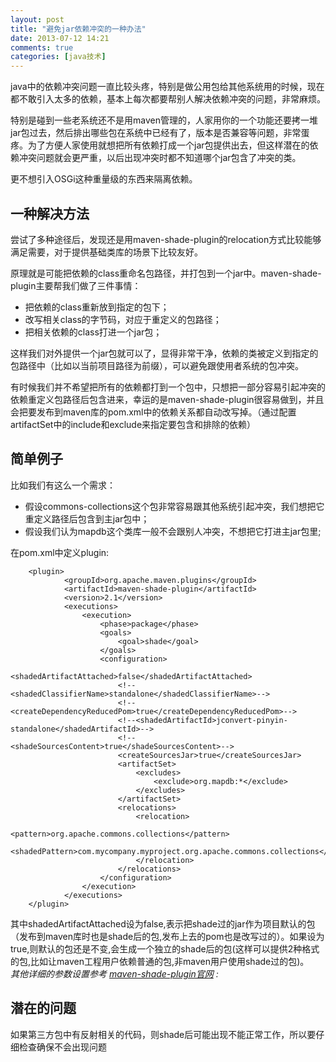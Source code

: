```yaml
---
layout: post
title: "避免jar依赖冲突的一种办法"
date: 2013-07-12 14:21
comments: true
categories: [java技术]
---
```


  java中的依赖冲突问题一直比较头疼，特别是做公用包给其他系统用的时候，现在都不敢引入太多的依赖，基本上每次都要帮别人解决依赖冲突的问题，非常麻烦。  

  特别是碰到一些老系统还不是用maven管理的，人家用你的一个功能还要拷一堆jar包过去，然后排出哪些包在系统中已经有了，版本是否兼容等问题，非常蛋疼。为了方便人家使用就想把所有依赖打成一个jar包提供出去，但这样潜在的依赖冲突问题就会更严重，以后出现冲突时都不知道哪个jar包含了冲突的类。  

  更不想引入OSGi这种重量级的东西来隔离依赖。  

## 一种解决方法  
  尝试了多种途径后，发现还是用maven-shade-plugin的relocation方式比较能够满足需要，对于提供基础类库的场景下比较友好。  

  原理就是可能把依赖的class重命名包路径，并打包到一个jar中。maven-shade-plugin主要帮我们做了三件事情：  

  - 把依赖的class重新放到指定的包下；  
  - 改写相关class的字节码，对应于重定义的包路径； 
  - 把相关依赖的class打进一个jar包；   

  这样我们对外提供一个jar包就可以了，显得非常干净，依赖的类被定义到指定的包路径中（比如以当前项目路径为前缀），可以避免跟使用者系统的包冲突。

  有时候我们并不希望把所有的依赖都打到一个包中，只想把一部分容易引起冲突的依赖重定义包路径后包含进来，幸运的是maven-shade-plugin很容易做到，并且会把要发布到maven库的pom.xml中的依赖关系都自动改写掉。（通过配置artifactSet中的include和exclude来指定要包含和排除的依赖）

## 简单例子  
比如我们有这么一个需求：  

 -  假设commons-collections这个包非常容易跟其他系统引起冲突，我们想把它重定义路径后包含到主jar包中； 
 -  假设我们认为mapdb这个类库一般不会跟别人冲突，不想把它打进主jar包里;  


  在pom.xml中定义plugin:  

		<plugin>
                <groupId>org.apache.maven.plugins</groupId>
                <artifactId>maven-shade-plugin</artifactId>
                <version>2.1</version>
                <executions>
                    <execution>
                        <phase>package</phase>
                        <goals>
                            <goal>shade</goal>
                        </goals>
                        <configuration>
                            <shadedArtifactAttached>false</shadedArtifactAttached>
                            <!--<shadedClassifierName>standalone</shadedClassifierName>-->
                            <!--<createDependencyReducedPom>true</createDependencyReducedPom>-->
                            <!--<shadedArtifactId>jconvert-pinyin-standalone</shadedArtifactId>-->
                            <!--<shadeSourcesContent>true</shadeSourcesContent>-->
                            <createSourcesJar>true</createSourcesJar>
                            <artifactSet>
                                <excludes>
                                	<exclude>org.mapdb:*</exclude>
                                </excludes>
                            </artifactSet>
                            <relocations>
                                <relocation>
                                    <pattern>org.apache.commons.collections</pattern>
                                    <shadedPattern>com.mycompany.myproject.org.apache.commons.collections</shadedPattern>
                                </relocation>
                            </relocations>
                        </configuration>
                    </execution>
                </executions>
        </plugin>

其中shadedArtifactAttached设为false,表示把shade过的jar作为项目默认的包（发布到maven库时也是shade后的包,发布上去的pom也是改写过的）。如果设为true,则默认的包还是不变,会生成一个独立的shade后的包(这样可以提供2种格式的包,比如让maven工程用户依赖普通的包,非maven用户使用shade过的包)。  
*其他详细的参数设置参考 [maven-shade-plugin官网](http://maven.apache.org/plugins/maven-shade-plugin/) :*

## 潜在的问题  
如果第三方包中有反射相关的代码，则shade后可能出现不能正常工作，所以要仔细检查确保不会出现问题